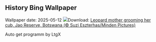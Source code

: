 ## History Bing Wallpaper
Wallpaper date: 2025-05-12
![](https://www.bing.com/th?id=OHR.LeopardMother_EN-CA2344528302_UHD.jpg&w=1000)Download: [Leopard mother grooming her cub, Jao Reserve, Botswana (© Suzi Eszterhas/Minden Pictures)](https://www.bing.com/th?id=OHR.LeopardMother_EN-CA2344528302_UHD.jpg)

Auto get programm by LtgX
